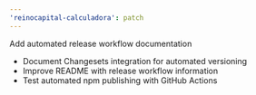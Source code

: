 ```yaml
---
'reinocapital-calculadora': patch
---
```


Add automated release workflow documentation

- Document Changesets integration for automated versioning
- Improve README with release workflow information
- Test automated npm publishing with GitHub Actions
